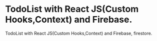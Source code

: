 # TodoList with React JS(Custom Hooks,Context) and Firebase.
 
 TodoList with React JS(Custom Hooks,Context) and Firebase, firestore.
 
 
 
 
 
  
    
     
 
 
 
